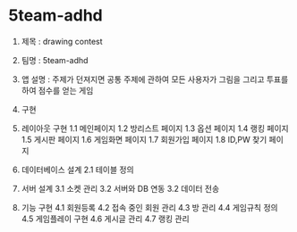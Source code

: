 # 5team-adhd

1. 제목 : drawing contest

2. 팀명 : 5team-adhd

3. 앱 설명 : 주제가 던져지면 공통 주제에 관하여 모든 사용자가 그림을 그리고 투표를 하여 점수를 얻는 게임

4. 구현
 
  1. 레이아웃 구현
  1.1 메인페이지 
  1.2 방리스트 페이지
	  1.3 옵션 페이지
	  1.4 랭킹 페이지
	  1.5 게시판 페이지
	  1.6 게임화면 페이지
	  1.7 회원가입 페이지
	  1.8 ID,PW 찾기 페이지
 
  2. 데이터베이스 설계
	  2.1 테이블 정의

  3. 서버 설계
	  3.1 소켓 관리
	  3.2 서버와 DB 연동
	  3.2 데이터 전송
  4. 기능 구현
	  4.1 회원등록
	  4.2 접속 중인 회원 관리
	  4.3 방 관리
	  4.4 게임규칙 정의
	  4.5 게임플레이 구현
	  4.6 게시글 관리
	  4.7 랭킹 관리
